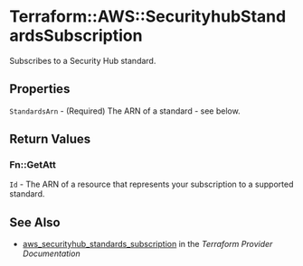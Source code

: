 # Terraform::AWS::SecurityhubStandardsSubscription

Subscribes to a Security Hub standard.

## Properties

`StandardsArn` - (Required) The ARN of a standard - see below.


## Return Values

### Fn::GetAtt

`Id` - The ARN of a resource that represents your subscription to a supported standard.

## See Also

* [aws_securityhub_standards_subscription](https://www.terraform.io/docs/providers/aws/r/securityhub_standards_subscription.html) in the _Terraform Provider Documentation_